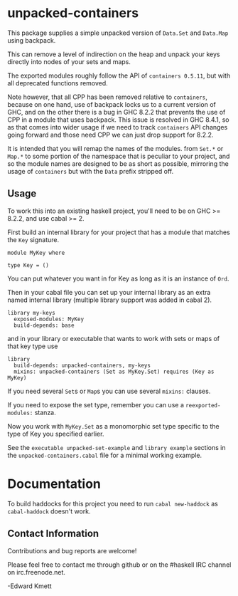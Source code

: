 unpacked-containers
==

This package supplies a simple unpacked version of `Data.Set` and `Data.Map` using backpack.

This can remove a level of indirection on the heap and unpack your keys directly into nodes of your sets and maps.

The exported modules roughly follow the API of `containers 0.5.11`, but with all deprecated functions removed.

Note however, that all CPP has been removed relative to `containers`, because on one hand, use of backpack locks us to a current version of GHC,
and on the other there is a bug in GHC 8.2.2 that prevents the use of CPP in a module that uses backpack. This issue is resolved in GHC 8.4.1,
so as that comes into wider usage if we need to track `containers` API changes going forward and those need CPP we can just drop support for 8.2.2.

It is intended that you will remap the names of the modules. from `Set.*` or `Map.*` to some portion of the namespace that is peculiar to your
project, and so the module names are designed to be as short as possible, mirroring the usage of `containers` but with the `Data` prefix stripped off.

Usage
-----

To work this into an existing haskell project, you'll need to be on GHC >= 8.2.2, and use cabal >= 2. 

First build an internal library for your project that has a module that matches the `Key` signature.

```
module MyKey where

type Key = ()
```

You can put whatever you want in for Key as long as it is an instance of `Ord`.

Then in your cabal file you can set up your internal library as an extra named internal library (multiple library support was added in cabal 2).

```
library my-keys
  exposed-modules: MyKey
  build-depends: base
```

and in your library or executable that wants to work with sets or maps of that key type use


```
library
  build-depends: unpacked-containers, my-keys
  mixins: unpacked-containers (Set as MyKey.Set) requires (Key as MyKey)
```

If you need several `Set`s or `Map`s you can use several `mixins:` clauses.

If you need to expose the set type, remember you can use a `reexported-modules:` stanza.

Now you work with `MyKey.Set` as a monomorphic set type specific to the type of Key you specified earlier.

See the `executable unpacked-set-example` and `library example` sections in the `unpacked-containers.cabal` file for a minimal working example.

Documentation
==

To build haddocks for this project you need to run `cabal new-haddock` as `cabal-haddock` doesn't work.

Contact Information
-------------------

Contributions and bug reports are welcome!

Please feel free to contact me through github or on the #haskell IRC channel on irc.freenode.net.

-Edward Kmett
